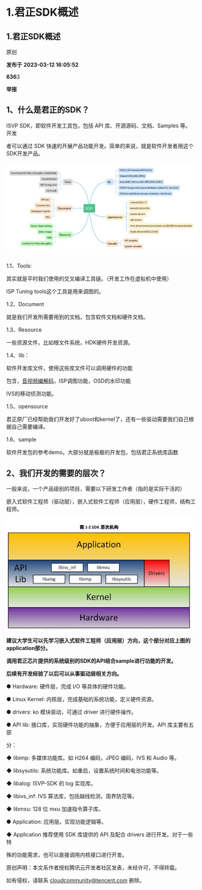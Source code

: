 # 1.君正SDK概述

## 1.君正SDK概述

原创

**发布于** **2023-03-12 16:05:52**

**636**3

**举报**

## **1、什么是君正的SDK？**

ISVP SDK，即软件开发工具包，包括 API 库、开源源码、文档、Samples 等。开发

者可以通过 SDK 快速的开展产品功能开发。简单的来说，就是软件开发者用这个SDK开发产品。

​![](assets/net-img-0cae49d3ec17f86e3111d27a6dbe7255-20230919115938-971um0v.png)​

1.1、Tools:

其实就是平时我们使用的交叉编译工具链。（开发工作在虚拟机中使用）

ISP Tuning tools这个工具是用来调图的。

1.2、Document

就是我们开发所需要用到的文档，包含软件文档和硬件文档。

1.3、Resource

一些资源文件，比如根文件系统，HDK硬件开发资源。

1.4、lib：

软件开发库文件，使用这些库文件可以调用硬件的功能

包含，[音视频编解码](https://cloud.tencent.com/solution/x-insight?from_column=20065&from=20065)，ISP调图功能，OSD的水印功能

IVS的移动侦测功能。

1.5、opensource

君正原厂已经帮助我们开发好了uboot和kernel了，还有一些驱动需要我们自己根据自己需要编译。

1.6、sample

软件开发包的参考demo。大部分就是板极的开发包，包括君正系统库函数

## 2、我们开发的需要的层次？

一般来说，一个产品级别的项目，需要以下研发工作者（指的是实际干活的）

嵌入式软件工程师（驱动层），嵌入式软件工程师（应用层），硬件工程师，结构工程师。

​![](assets/net-img-014d3891d19039064ce48435e4d9281b-20230919115939-efep0c1.png)​

**建议大学生可以先学习嵌入式软件工程师（应用层）方向，这个部分对应上图的application部分。**

**调用君正芯片提供的系统级别的SDK的API结合sample进行功能的开发。**

**后续有开发经验了以后可以从事驱动层相关方向。**

● Hardware: 硬件层，完成 I/O 等具体的硬件功能。

● Linux Kernel: 内核层，完成基础的系统功能，定义硬件资源。

● drivers: ko 模块驱动，可通过 driver 进行硬件操作。

● API lib: 接口库，实现硬件功能的抽象，方便于应用层的开发。API 库主要有五部

分：

◆ libimp: 多媒体功能库。如 H264 编码，JPEG 编码，IVS 和 Audio 等。

◆ libsysutils: 系统功能库。如重启，设置系统时间和电池功能等。

◆ libalog: ISVP-SDK 的 log 实现库。

◆ libivs_inf: IVS 算法库，包括越线检测，周界防范等。

◆ libmxu: 128 位 mxu 加速指令算子库。

● Application: 应用层。实现功能逻辑等。

◆ Application 推荐使用 SDK 库提供的 API 及配合 drivers 进行开发。对于一些特

殊的功能需求，也可以直接调用内核接口进行开发。

原创声明：本文系作者授权腾讯云开发者社区发表，未经许可，不得转载。

如有侵权，请联系 [cloudcommunity@tencent.com](mailto:cloudcommunity@tencent.com) 删除。
